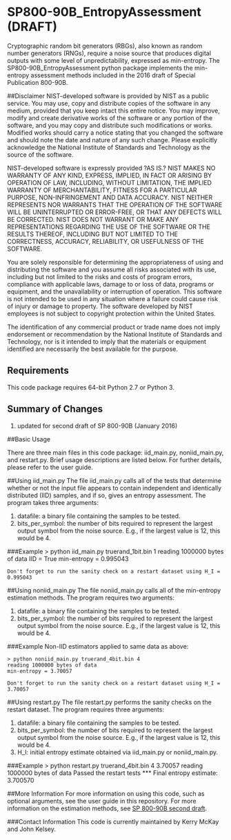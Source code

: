 # SP800-90B_EntropyAssessment (DRAFT)
Cryptographic random bit generators (RBGs), also known as random number generators (RNGs), require a noise source that produces digital outputs with some level of unpredictability, expressed as min-entropy. 
The SP800-90B_EntropyAssessment python package implements the min-entropy assessment methods included in the 2016 draft of Special Publication 800-90B.

##Disclaimer
NIST-developed software is provided by NIST as a public service. You may use, copy and distribute copies of the software in any medium, provided that you keep intact this entire notice. You may improve, modify and create derivative works of the software or any portion of the software, and you may copy and distribute such modifications or works. Modified works should carry a notice stating that you changed the software and should note the date and nature of any such change. Please explicitly acknowledge the National Institute of Standards and Technology as the source of the software.

NIST-developed software is expressly provided ?AS IS.? NIST MAKES NO WARRANTY OF ANY KIND, EXPRESS, IMPLIED, IN FACT OR ARISING BY OPERATION OF LAW, INCLUDING, WITHOUT LIMITATION, THE IMPLIED WARRANTY OF MERCHANTABILITY, FITNESS FOR A PARTICULAR PURPOSE, NON-INFRINGEMENT AND DATA ACCURACY. NIST NEITHER REPRESENTS NOR WARRANTS THAT THE OPERATION OF THE SOFTWARE WILL BE UNINTERRUPTED OR ERROR-FREE, OR THAT ANY DEFECTS WILL BE CORRECTED. NIST DOES NOT WARRANT OR MAKE ANY REPRESENTATIONS REGARDING THE USE OF THE SOFTWARE OR THE RESULTS THEREOF, INCLUDING BUT NOT LIMITED TO THE CORRECTNESS, ACCURACY, RELIABILITY, OR USEFULNESS OF THE SOFTWARE.

You are solely responsible for determining the appropriateness of using and distributing the software and you assume all risks associated with its use, including but not limited to the risks and costs of program errors, compliance with applicable laws, damage to or loss of data, programs or equipment, and the unavailability or interruption of operation. This software is not intended to be used in any situation where a failure could cause risk of injury or damage to property. The software developed by NIST employees is not subject to copyright protection within the United States.

The identification of any commercial product or trade name does not imply endorsement or recommendation by the National Institute of Standards and Technology, nor is it intended to imply that the materials or equipment identified are necessarily the best available for the purpose.

## Requirements

This code package requires 64-bit Python 2.7 or Python 3.

## Summary of Changes
1. updated for second draft of SP 800-90B (January 2016)

##Basic Usage

There are three main files in this code package: iid_main.py, noniid_main.py, and restart.py. Brief usage descriptions are listed below. For further details, please refer to the user guide.

##Using iid_main.py
The file iid_main.py calls all of the tests that determine whether or not the input file appears to contain independent and identically distributed (IID) samples, and if so, gives an entropy assessment. 
The program takes three arguments: 

1. 	datafile: a binary file containing the samples to be tested.
2. 	bits_per_symbol: the number of bits required to represent the largest output symbol from the noise source. E.g., if the largest value is 12, this would be 4.

###Example
	> python iid_main.py truerand_1bit.bin 1
	reading 1000000 bytes of data
	IID = True
	min-entropy = 0.995043
	
	Don't forget to run the sanity check on a restart dataset using H_I = 0.995043

##Using noniid_main.py
The file noniid_main.py calls all of the min-entropy estimation methods. The program requires two arguments:

1. 	datafile: a binary file containing the samples to be tested.
2. 	bits_per_symbol: the number of bits required to represent the largest output symbol from the noise source. E.g., if the largest value is 12, this would be 4.

###Example
Non-IID estimators applied to same data as above:

	> python noniid_main.py truerand_4bit.bin 4
	reading 1000000 bytes of data
	min-entropy = 3.70057

	Don't forget to run the sanity check on a restart dataset using H_I = 3.70057

##Using restart.py
The file restart.py performs the sanity checks on the restart dataset. The program requires three arguments:

1. 	datafile: a binary file containing the samples to be tested.
2. 	bits_per_symbol: the number of bits required to represent the largest output symbol from the noise source. E.g., if the largest value is 12, this would be 4.
3.	H_I: initial entropy estimate obtained via iid_main.py or noniid_main.py.

###Example
	> python restart.py truerand_4bit.bin 4 3.70057
	reading 1000000 bytes of data
	Passed the restart tests
	*** Final entropy estimate: 3.700570

##More Information
For more information on using this code, such as optional arguments, see the user guide in this repository.
For more information on the estimation methods, see [SP 800-90B second draft](http://csrc.nist.gov/publications/drafts/800-90/sp800-90b_second_draft.pdf).

###Contact Information
This code is currently maintained by Kerry McKay and John Kelsey.
